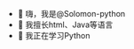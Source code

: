 - 👋 嗨，我是@Solomon-python
- 👀 我擅长html、Java等语言
- 🌱 我正在学习Python

<!---
Solomon-python/Solomon-python is a ✨ special ✨ repository because its `README.md` (this file) appears on your GitHub profile.
You can click the Preview link to take a look at your changes.
--->
